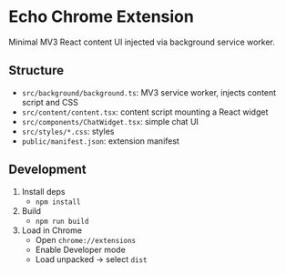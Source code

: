 # Echo Chrome Extension

Minimal MV3 React content UI injected via background service worker.

## Structure

- `src/background/background.ts`: MV3 service worker, injects content script and CSS
- `src/content/content.tsx`: content script mounting a React widget
- `src/components/ChatWidget.tsx`: simple chat UI
- `src/styles/*.css`: styles
- `public/manifest.json`: extension manifest

## Development

1. Install deps
   - `npm install`
2. Build
   - `npm run build`
3. Load in Chrome
   - Open `chrome://extensions`
   - Enable Developer mode
   - Load unpacked -> select `dist`
